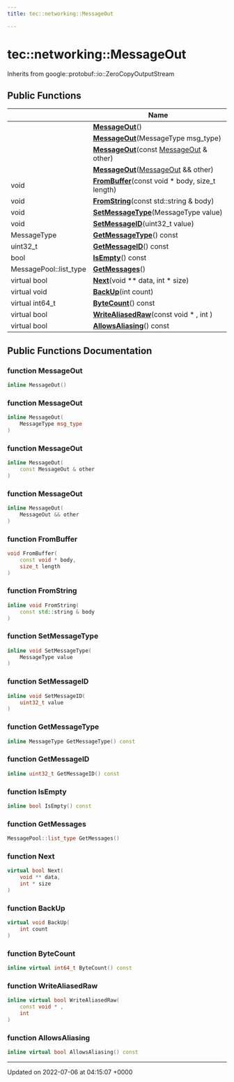 ```yaml
---
title: tec::networking::MessageOut

---
```


# tec::networking::MessageOut





Inherits from google::protobuf::io::ZeroCopyOutputStream

## Public Functions

|                | Name           |
| -------------- | -------------- |
| | **[MessageOut](/engine/Classes/classtec_1_1networking_1_1_message_out/#function-messageout)**() |
| | **[MessageOut](/engine/Classes/classtec_1_1networking_1_1_message_out/#function-messageout)**(MessageType msg_type) |
| | **[MessageOut](/engine/Classes/classtec_1_1networking_1_1_message_out/#function-messageout)**(const [MessageOut](/engine/Classes/classtec_1_1networking_1_1_message_out/) & other) |
| | **[MessageOut](/engine/Classes/classtec_1_1networking_1_1_message_out/#function-messageout)**([MessageOut](/engine/Classes/classtec_1_1networking_1_1_message_out/) && other) |
| void | **[FromBuffer](/engine/Classes/classtec_1_1networking_1_1_message_out/#function-frombuffer)**(const void * body, size_t length) |
| void | **[FromString](/engine/Classes/classtec_1_1networking_1_1_message_out/#function-fromstring)**(const std::string & body) |
| void | **[SetMessageType](/engine/Classes/classtec_1_1networking_1_1_message_out/#function-setmessagetype)**(MessageType value) |
| void | **[SetMessageID](/engine/Classes/classtec_1_1networking_1_1_message_out/#function-setmessageid)**(uint32_t value) |
| MessageType | **[GetMessageType](/engine/Classes/classtec_1_1networking_1_1_message_out/#function-getmessagetype)**() const |
| uint32_t | **[GetMessageID](/engine/Classes/classtec_1_1networking_1_1_message_out/#function-getmessageid)**() const |
| bool | **[IsEmpty](/engine/Classes/classtec_1_1networking_1_1_message_out/#function-isempty)**() const |
| MessagePool::list_type | **[GetMessages](/engine/Classes/classtec_1_1networking_1_1_message_out/#function-getmessages)**() |
| virtual bool | **[Next](/engine/Classes/classtec_1_1networking_1_1_message_out/#function-next)**(void ** data, int * size) |
| virtual void | **[BackUp](/engine/Classes/classtec_1_1networking_1_1_message_out/#function-backup)**(int count) |
| virtual int64_t | **[ByteCount](/engine/Classes/classtec_1_1networking_1_1_message_out/#function-bytecount)**() const |
| virtual bool | **[WriteAliasedRaw](/engine/Classes/classtec_1_1networking_1_1_message_out/#function-writealiasedraw)**(const void * , int ) |
| virtual bool | **[AllowsAliasing](/engine/Classes/classtec_1_1networking_1_1_message_out/#function-allowsaliasing)**() const |

## Public Functions Documentation

### function MessageOut

```cpp
inline MessageOut()
```


### function MessageOut

```cpp
inline MessageOut(
    MessageType msg_type
)
```


### function MessageOut

```cpp
inline MessageOut(
    const MessageOut & other
)
```


### function MessageOut

```cpp
inline MessageOut(
    MessageOut && other
)
```


### function FromBuffer

```cpp
void FromBuffer(
    const void * body,
    size_t length
)
```


### function FromString

```cpp
inline void FromString(
    const std::string & body
)
```


### function SetMessageType

```cpp
inline void SetMessageType(
    MessageType value
)
```


### function SetMessageID

```cpp
inline void SetMessageID(
    uint32_t value
)
```


### function GetMessageType

```cpp
inline MessageType GetMessageType() const
```


### function GetMessageID

```cpp
inline uint32_t GetMessageID() const
```


### function IsEmpty

```cpp
inline bool IsEmpty() const
```


### function GetMessages

```cpp
MessagePool::list_type GetMessages()
```


### function Next

```cpp
virtual bool Next(
    void ** data,
    int * size
)
```


### function BackUp

```cpp
virtual void BackUp(
    int count
)
```


### function ByteCount

```cpp
inline virtual int64_t ByteCount() const
```


### function WriteAliasedRaw

```cpp
inline virtual bool WriteAliasedRaw(
    const void * ,
    int 
)
```


### function AllowsAliasing

```cpp
inline virtual bool AllowsAliasing() const
```


-------------------------------

Updated on 2022-07-06 at 04:15:07 +0000